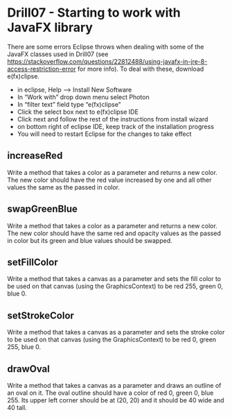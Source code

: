 # Drill07 - Starting to work with JavaFX library

There are some errors Eclipse throws when dealing with some of the JavaFX classes
used in Drill07 (see 
https://stackoverflow.com/questions/22812488/using-javafx-in-jre-8-access-restriction-error
for more info).  To deal with these, download e(fx)clipse.
 * in eclipse, Help —> Install New Software
 * In “Work with” drop down menu select Photon
 * In “filter text” field type “e(fx)clipse"
 * Click the select box next to e(fx)clipse IDE
 * Click next and follow the rest of the instructions from install wizard
 * on bottom right of eclipse IDE, keep track of the installation progress
 * You will need to restart Eclipse for the changes to take effect

## increaseRed

Write a method that takes a color as a parameter and returns a new color. The new 
color should have the red value increased by one and all other values the same as the passed in color. 


## swapGreenBlue

Write a method that takes a color as a parameter and returns a new color. The new 
color should have the same red and opacity values as the passed in color but its green 
and blue values should be swapped.


## setFillColor

Write a method that takes a canvas as a parameter and sets the fill color to be 
used on that canvas (using the GraphicsContext) to be red 255, green 0, blue 0.

## setStrokeColor

Write a method that takes a canvas as a parameter and sets the stroke color to 
be used on that canvas (using the GraphicsContext) to 
be red 0, green 255, blue 0.

## drawOval

Write a method that takes a canvas as a parameter and draws an outline of an 
oval on it. The oval outline should have a color of red 0, green 0, blue 255. 
Its upper left corner should be at (20, 20) and it should be 40 wide and 40 tall. 
